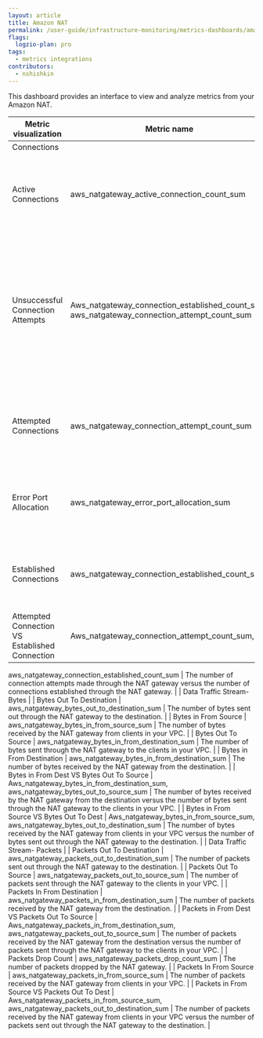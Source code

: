 ```yaml
---
layout: article
title: Amazon NAT
permalink: /user-guide/infrastructure-monitoring/metrics-dashboards/amazon-nat.html 
flags:
  logzio-plan: pro
tags:
  - metrics integrations
contributors:
  - nshishkin
---
```


This dashboard provides an interface to view and analyze metrics from your Amazon NAT.

| Metric visualization                                 | Metric name                                                                                              | Description                                                                                                                                                    |
| ---------------------------------------------------- | -------------------------------------------------------------------------------------------------------- | -------------------------------------------------------------------------------------------------------------------------------------------------------------- |
| Connections               |
| Active Connections                                   | aws\_natgateway\_active\_connection\_count\_sum                                                          | The total number of concurrent active TCP connections through the NAT gateway.                                                                                 |
| Unsuccessful Connection Attempts                     | Aws\_natgateway\_connection\_established\_count\_sum, aws\_natgateway\_connection\_attempt\_count\_sum   | The number of connection attempts made through the NAT gateway and the number of connections established through the NAT gateway.                              |
| Attempted Connections                                | aws\_natgateway\_connection\_attempt\_count\_sum                                                         | The number of connection attempts made through the NAT gateway.                                                                                                |
| Error Port Allocation   | aws\_natgateway\_error\_port\_allocation\_sum                                                            | The number of times the NAT gateway could not allocate a source port.                                                                                          |
| Established Connections                              | aws\_natgateway\_connection\_established\_count\_sum                                                     | The number of connections established through the NAT gateway.                                                         |
| Attempted Connection VS Established Connection| Aws\_natgateway\_connection\_attempt\_count\_sum, 

aws\_natgateway\_connection\_established\_count\_sum | The number of connection attempts made through the NAT gateway versus the number of connections established through the NAT gateway.                           |
| Data Traffic Stream- Bytes           |
| Bytes Out To Destination                             | aws\_natgateway\_bytes\_out\_to\_destination\_sum                                                        | The number of bytes sent out through the NAT gateway to the destination.                                                       |
| Bytes in From Source                                 | aws\_natgateway\_bytes\_in\_from\_source\_sum                                                            | The number of bytes received by the NAT gateway from clients in your VPC.                                                                  |
| Bytes Out To Source                                  | aws\_natgateway\_bytes\_in\_from\_destination\_sum                                                       | The number of bytes sent through the NAT gateway to the clients in your VPC.                                               |
| Bytes in From Destination                            | aws\_natgateway\_bytes\_in\_from\_destination\_sum                                                       | The number of bytes received by the NAT gateway from the destination.                                                 |
| Bytes in From Dest VS Bytes Out To Source  | Aws\_natgateway\_bytes\_in\_from\_destination\_sum, aws\_natgateway\_bytes\_out\_to\_source\_sum         | The number of bytes received by the NAT gateway from the destination versus the number of bytes sent through the NAT gateway to the clients in your VPC.       |
| Bytes in From Source VS Bytes Out To Dest            | Aws\_natgateway\_bytes\_in\_from\_source\_sum, aws\_natgateway\_bytes\_out\_to\_destination\_sum         | The number of bytes received by the NAT gateway from clients in your VPC versus the number of bytes sent out through the NAT gateway to the destination. |
| Data Traffic Stream- Packets |
| Packets Out To Destination                           | aws\_natgateway\_packets\_out\_to\_destination\_sum                                                      | The number of packets sent out through the NAT gateway to the destination.                                                                                     |
| Packets Out To Source                                | aws\_natgateway\_packets\_out\_to\_source\_sum                                                           | The number of packets sent through the NAT gateway to the clients in your VPC.                                                         |
| Packets In From Destination                          | aws\_natgateway\_packets\_in\_from\_destination\_sum                                                     | The number of packets received by the NAT gateway from the destination.                                                   |
| Packets in From Dest VS Packets Out To Source        | Aws\_natgateway\_packets\_in\_from\_destination\_sum, aws\_natgateway\_packets\_out\_to\_source\_sum     | The number of packets received by the NAT gateway from the destination versus the number of packets sent through the NAT gateway to the clients in your VPC.   |
| Packets Drop Count                                   | aws\_natgateway\_packets\_drop\_count\_sum                                                               | The number of packets dropped by the NAT gateway.                                                                            |
| Packets In From Source                               | aws\_natgateway\_packets\_in\_from\_source\_sum                                                          | The number of packets received by the NAT gateway from clients in your VPC.                                        |
| Packets in From Source VS Packets Out To Dest | Aws\_natgateway\_packets\_in\_from\_source\_sum, aws\_natgateway\_packets\_out\_to\_destination\_sum     | The number of packets received by the NAT gateway from clients in your VPC versus the number of packets sent out through the NAT gateway to the destination.   |
